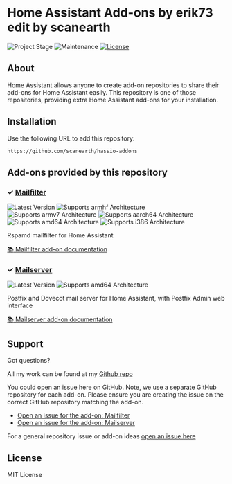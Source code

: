 # Home Assistant Add-ons by erik73 edit by scanearth

![Project Stage][project-stage-shield]
![Maintenance][maintenance-shield]
[![License][license-shield]](LICENSE.md)

## About

Home Assistant allows anyone to create add-on repositories to share their
add-ons for Home Assistant easily. This repository is one of those repositories,
providing extra Home Assistant add-ons for your installation.

## Installation

Use the following URL to add this repository:

```txt
https://github.com/scanearth/hassio-addons
```

## Add-ons provided by this repository

### &#10003; [Mailfilter][addon-mailfilter]

![Latest Version][mailfilter-version-shield]
![Supports armhf Architecture][mailfilter-armhf-shield]
![Supports armv7 Architecture][mailfilter-armv7-shield]
![Supports aarch64 Architecture][mailfilter-aarch64-shield]
![Supports amd64 Architecture][mailfilter-amd64-shield]
![Supports i386 Architecture][mailfilter-i386-shield]

Rspamd mailfilter for Home Assistant

[:books: Mailfilter add-on documentation][addon-doc-mailfilter]

### &#10003; [Mailserver][addon-mailserver]

![Latest Version][mailserver-version-shield]
![Supports amd64 Architecture][mailserver-amd64-shield]

Postfix and Dovecot mail server for Home Assistant, with Postfix Admin web interface

[:books: Mailserver add-on documentation][addon-doc-mailserver]

## Support

Got questions?

All my work can be found at my [Github repo][scanearth-github-repo]

You could open an issue here on GitHub. Note, we use a separate
GitHub repository for each add-on. Please ensure you are creating the issue
on the correct GitHub repository matching the add-on.

- [Open an issue for the add-on: Mailfilter][mailfilter-issue]
- [Open an issue for the add-on: Mailserver][mailserver-issue]

For a general repository issue or add-on ideas [open an issue here][issue]

## License

MIT License

[addon-mailfilter]: https://github.com/scanearth/addon-mailfilter/tree/v4.0.1
[addon-doc-mailfilter]: https://github.com/scanearth/addon-mailfilter/blob/v4.0.1/README.md
[mailfilter-issue]: https://github.com/scanearth/addon-mailfilter/issues
[mailfilter-version-shield]: https://img.shields.io/badge/version-v4.0.1-blue.svg
[mailfilter-aarch64-shield]: https://img.shields.io/badge/aarch64-yes-green.svg
[mailfilter-amd64-shield]: https://img.shields.io/badge/amd64-yes-green.svg
[mailfilter-armhf-shield]: https://img.shields.io/badge/armhf-no-red.svg
[mailfilter-armv7-shield]: https://img.shields.io/badge/armv7-yes-green.svg
[mailfilter-i386-shield]: https://img.shields.io/badge/i386-no-red.svg
[addon-mailserver]: https://github.com/scanearth/addon-mail/tree/v3.0.1
[addon-doc-mailserver]: https://github.com/scanearth/addon-mail/blob/v3.0.1/README.md
[mailserver-issue]: https://github.com/scanearth/addon-mail/issues
[mailserver-version-shield]: https://img.shields.io/badge/version-v3.0.1-blue.svg
[mailserver-amd64-shield]: https://img.shields.io/badge/amd64-yes-green.svg
[awesome-shield]: https://img.shields.io/badge/awesome%3F-yes-brightgreen.svg
[awesome]: https://awesome-ha.com
[discord-ha]: https://discord.gg/c5DvZ4e
[discord-shield]: https://img.shields.io/discord/478094546522079232.svg
[discord]: https://discord.me/hassioaddons
[forum-frenck]: https://community.home-assistant.io/u/frenck/?u=frenck
[forum-shield]: https://img.shields.io/badge/community-forum-brightgreen.svg
[forum]: https://community.home-assistant.io?u=frenck
[frenck]: https://github.com/frenck
[gitlabci-shield]: https://gitlab.com/scansarth/hassio-addons/badges/master/pipeline.svg
[gitlabci]: https://gitlab.com/scanearth/hassio-addons/pipelines
[issue]: https://github.com/scanearth/hassio-addons/issues
[license-shield]: https://img.shields.io/github/license/erik73/hassio-addons.svg
[maintenance-shield]: https://img.shields.io/maintenance/yes/2023.svg
[project-stage-shield]: https://img.shields.io/badge/project%20stage-production%20ready-brightgreen.svg
[reddit]: https://reddit.com/r/homeassistant
[semver]: http://semver.org/spec/v2.0.0.html
[scanearth-github-repo]: https://github.com/scanearth
